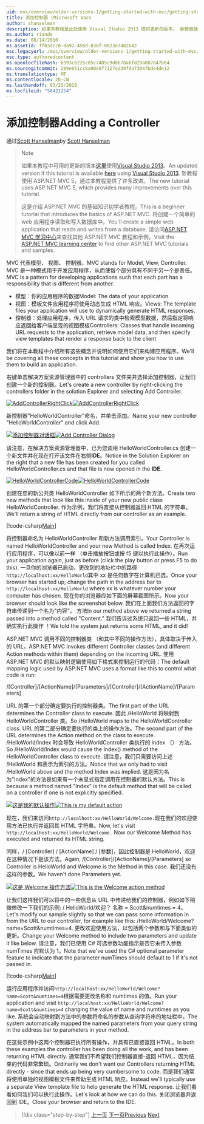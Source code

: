```yaml
---
uid: mvc/overview/older-versions-1/getting-started-with-mvc/getting-started-with-mvc-part2
title: 添加控制器 |Microsoft Docs
author: shanselman
description: 如果本教程是此处使用 Visual Studio 2013 提供更新的版本。 新教程使用 ASP.NET MVC 5，可获得许多改进通过 t...
ms.author: riande
ms.date: 08/14/2010
ms.assetid: ff03dcc0-da97-458d-838f-0823e7482642
msc.legacyurl: /mvc/overview/older-versions-1/getting-started-with-mvc/getting-started-with-mvc-part2
msc.type: authoredcontent
ms.openlocfilehash: b593c6225c05c7405c9d8b78abfd29a087d47b04
ms.sourcegitcommit: 289e051cc8a90e8f7127e239fda73047bde4de12
ms.translationtype: MT
ms.contentlocale: zh-CN
ms.lasthandoff: 03/25/2019
ms.locfileid: "58421254"
---
```

<a name="adding-a-controller"></a><span data-ttu-id="ba675-104">添加控制器</span><span class="sxs-lookup"><span data-stu-id="ba675-104">Adding a Controller</span></span>
====================
<span data-ttu-id="ba675-105">通过[Scott Hanselman](https://github.com/shanselman)</span><span class="sxs-lookup"><span data-stu-id="ba675-105">by [Scott Hanselman](https://github.com/shanselman)</span></span>

> > [!NOTE]
> > <span data-ttu-id="ba675-106">如果本教程中可用的更新的版本[这里](../../getting-started/introduction/getting-started.md)使用[Visual Studio 2013](https://my.visualstudio.com/Downloads?q=visual%20studio%202013)。</span><span class="sxs-lookup"><span data-stu-id="ba675-106">An updated version if this tutorial is available [here](../../getting-started/introduction/getting-started.md) using [Visual Studio 2013](https://my.visualstudio.com/Downloads?q=visual%20studio%202013).</span></span> <span data-ttu-id="ba675-107">新教程使用 ASP.NET MVC 5，通过本教程提供了许多改进。</span><span class="sxs-lookup"><span data-stu-id="ba675-107">The new tutorial uses ASP.NET MVC 5, which provides many improvements over this tutorial.</span></span>
>
>
> <span data-ttu-id="ba675-108">这是介绍 ASP.NET MVC 的基础知识初学者教程。</span><span class="sxs-lookup"><span data-stu-id="ba675-108">This is a beginner tutorial that introduces the basics of ASP.NET MVC.</span></span> <span data-ttu-id="ba675-109">将创建一个简单的 web 应用程序读取和写入数据库中。</span><span class="sxs-lookup"><span data-stu-id="ba675-109">You'll create a simple web application that reads and writes from a database.</span></span> <span data-ttu-id="ba675-110">请访问[ASP.NET MVC 学习中心](../../../index.md)来查找其他 ASP.NET MVC 教程和示例。</span><span class="sxs-lookup"><span data-stu-id="ba675-110">Visit the [ASP.NET MVC learning center](../../../index.md) to find other ASP.NET MVC tutorials and samples.</span></span>


<span data-ttu-id="ba675-111">MVC 代表模型、 视图、 控制器。</span><span class="sxs-lookup"><span data-stu-id="ba675-111">MVC stands for Model, View, Controller.</span></span> <span data-ttu-id="ba675-112">MVC 是一种模式用于开发应用程序，从而使每个部分具有不同于另一个是责任。</span><span class="sxs-lookup"><span data-stu-id="ba675-112">MVC is a pattern for developing applications such that each part has a responsibility that is different from another.</span></span>

- <span data-ttu-id="ba675-113">模型：你的应用程序的数据</span><span class="sxs-lookup"><span data-stu-id="ba675-113">Model: The data of your application</span></span>
- <span data-ttu-id="ba675-114">视图：模板文件应用程序将使用动态生成 HTML 响应。</span><span class="sxs-lookup"><span data-stu-id="ba675-114">Views: The template files your application will use to dynamically generate HTML responses.</span></span>
- <span data-ttu-id="ba675-115">控制器：处理应用程序，传入 URL 请求的类中检索模型数据，然后指定将响应返回给客户端呈现的视图模板</span><span class="sxs-lookup"><span data-stu-id="ba675-115">Controllers: Classes that handle incoming URL requests to the application, retrieve model data, and then specify view templates that render a response back to the client</span></span>

<span data-ttu-id="ba675-116">我们将在本教程中介绍所有这些概念并说明如何使用它们来构建应用程序。</span><span class="sxs-lookup"><span data-stu-id="ba675-116">We'll be covering all these concepts in this tutorial and show you how to use them to build an application.</span></span>

<span data-ttu-id="ba675-117">右键单击解决方案资源管理器中的 controllers 文件夹并选择添加控制器，让我们创建一个新的控制器。</span><span class="sxs-lookup"><span data-stu-id="ba675-117">Let's create a new controller by right-clicking the controllers folder in the solution Explorer and selecting Add Controller.</span></span>

<span data-ttu-id="ba675-118">[![AddControllerRightClick](getting-started-with-mvc-part2/_static/image2.png)](getting-started-with-mvc-part2/_static/image1.png)</span><span class="sxs-lookup"><span data-stu-id="ba675-118">[![AddControllerRightClick](getting-started-with-mvc-part2/_static/image2.png)](getting-started-with-mvc-part2/_static/image1.png)</span></span>

<span data-ttu-id="ba675-119">新控制器"HelloWorldController"命名，并单击添加。</span><span class="sxs-lookup"><span data-stu-id="ba675-119">Name your new controller "HelloWorldController" and click Add.</span></span>

<span data-ttu-id="ba675-120">[![添加控制器对话框](getting-started-with-mvc-part2/_static/image4.png)](getting-started-with-mvc-part2/_static/image3.png)</span><span class="sxs-lookup"><span data-stu-id="ba675-120">[![Add Controller Dialog](getting-started-with-mvc-part2/_static/image4.png)](getting-started-with-mvc-part2/_static/image3.png)</span></span>

<span data-ttu-id="ba675-121">请注意，在解决方案资源管理器中，已为您调用 HelloWorldController.cs 创建一个新文件并在现在打开该文件在右侧**IDE**。</span><span class="sxs-lookup"><span data-stu-id="ba675-121">Notice in the Solution Explorer on the right that a new file has been created for you called HelloWorldController.cs and that file is now opened in the **IDE**.</span></span>

<span data-ttu-id="ba675-122">[![HelloWorldControllerCode](getting-started-with-mvc-part2/_static/image6.png)](getting-started-with-mvc-part2/_static/image5.png)</span><span class="sxs-lookup"><span data-stu-id="ba675-122">[![HelloWorldControllerCode](getting-started-with-mvc-part2/_static/image6.png)](getting-started-with-mvc-part2/_static/image5.png)</span></span>

<span data-ttu-id="ba675-123">创建在您的新公共类 HelloWorldController 如下所示的两个新方法。</span><span class="sxs-lookup"><span data-stu-id="ba675-123">Create two new methods that look like this inside of your new public class HelloWorldController.</span></span> <span data-ttu-id="ba675-124">作为示例，我们将直接从控制器返回 HTML 的字符串。</span><span class="sxs-lookup"><span data-stu-id="ba675-124">We'll return a string of HTML directly from our controller as an example.</span></span>

[!code-csharp[Main](getting-started-with-mvc-part2/samples/sample1.cs)]

<span data-ttu-id="ba675-125">将控制器命名为 HelloWorldController 和新方法调用索引。</span><span class="sxs-lookup"><span data-stu-id="ba675-125">Your Controller is named HelloWorldController and your new Method is called Index.</span></span> <span data-ttu-id="ba675-126">在再次运行应用程序，可以像以前一样 （单击播放按钮或按 f5 键以执行此操作）。</span><span class="sxs-lookup"><span data-stu-id="ba675-126">Run your application again, just as before (click the play button or press F5 to do this).</span></span> <span data-ttu-id="ba675-127">一旦你的浏览器已启动，更改到的地址栏中的路径`http://localhost:xx/HelloWorld`其中 xx 是任何数字在计算机已选。</span><span class="sxs-lookup"><span data-stu-id="ba675-127">Once your browser has started up, change the path in the address bar to `http://localhost:xx/HelloWorld` where xx is whatever number your computer has chosen.</span></span> <span data-ttu-id="ba675-128">现在你的浏览器应如下面的屏幕截图所示。</span><span class="sxs-lookup"><span data-stu-id="ba675-128">Now your browser should look like the screenshot below.</span></span> <span data-ttu-id="ba675-129">我们在上面我们方法返回的字符串传递到一个名为"内容"。 方法</span><span class="sxs-lookup"><span data-stu-id="ba675-129">In our method above we returned a string passed into a method called "Content."</span></span> <span data-ttu-id="ba675-130">我们告诉过系统只返回一些 HTML，并确实执行此操作 ！</span><span class="sxs-lookup"><span data-stu-id="ba675-130">We told the system just returns some HTML, and it did!</span></span>

<span data-ttu-id="ba675-131">ASP.NET MVC 调用不同的控制器类 （和其中不同的操作方法），具体取决于传入的 URL。</span><span class="sxs-lookup"><span data-stu-id="ba675-131">ASP.NET MVC invokes different Controller classes (and different Action methods within them) depending on the incoming URL.</span></span> <span data-ttu-id="ba675-132">使用 ASP.NET MVC 的默认映射逻辑使用如下格式来控制运行的代码：</span><span class="sxs-lookup"><span data-stu-id="ba675-132">The default mapping logic used by ASP.NET MVC uses a format like this to control what code is run:</span></span>

<span data-ttu-id="ba675-133">/[Controller]/[ActionName]/[Parameters]</span><span class="sxs-lookup"><span data-stu-id="ba675-133">/[Controller]/[ActionName]/[Parameters]</span></span>

<span data-ttu-id="ba675-134">URL 的第一个部分确定要执行的控制器类。</span><span class="sxs-lookup"><span data-stu-id="ba675-134">The first part of the URL determines the Controller class to execute.</span></span> <span data-ttu-id="ba675-135">因此 /HelloWorld 将映射到 HelloWorldController 类。</span><span class="sxs-lookup"><span data-stu-id="ba675-135">So /HelloWorld maps to the HelloWorldController class.</span></span> <span data-ttu-id="ba675-136">URL 的第二部分确定要执行的类上的操作方法。</span><span class="sxs-lookup"><span data-stu-id="ba675-136">The second part of the URL determines the Action method on the class to execute.</span></span> <span data-ttu-id="ba675-137">/HelloWorld/Index 时会导致 HelloWorldController 类执行的 index （） 方法。</span><span class="sxs-lookup"><span data-stu-id="ba675-137">So /HelloWorld/Index would cause the Index() method of the HelloWorldController class to execute.</span></span> <span data-ttu-id="ba675-138">请注意，我们只需要访问上述 /HelloWorld 和表示为索引的方法。</span><span class="sxs-lookup"><span data-stu-id="ba675-138">Notice that we only had to visit /HelloWorld above and the method Index was implied.</span></span> <span data-ttu-id="ba675-139">这是因为名为"Index"的方法是如果有一个未显式指定调用在控制器的默认方法。</span><span class="sxs-lookup"><span data-stu-id="ba675-139">This is because a method named "Index" is the default method that will be called on a controller if one is not explicitly specified.</span></span>

<span data-ttu-id="ba675-140">[![这是我的默认操作](getting-started-with-mvc-part2/_static/image8.png)](getting-started-with-mvc-part2/_static/image7.png)</span><span class="sxs-lookup"><span data-stu-id="ba675-140">[![This is my default action](getting-started-with-mvc-part2/_static/image8.png)](getting-started-with-mvc-part2/_static/image7.png)</span></span>

<span data-ttu-id="ba675-141">现在，我们来访问`http://localhost:xx/HelloWorld/Welcome.`现在我们的欢迎使用方法已执行并返回其 HTML 字符串。</span><span class="sxs-lookup"><span data-stu-id="ba675-141">Now, let's visit `http://localhost:xx/HelloWorld/Welcome.` Now our Welcome Method has executed and returned its HTML string.</span></span>

<span data-ttu-id="ba675-142">同样，/ [Controller] / [ActionName] / [参数]，因此控制器是 HelloWorld，欢迎在这种情况下是该方法。</span><span class="sxs-lookup"><span data-stu-id="ba675-142">Again, /[Controller]/[ActionName]/[Parameters] so Controller is HelloWorld and Welcome is the Method in this case.</span></span> <span data-ttu-id="ba675-143">我们还没有这样的参数。</span><span class="sxs-lookup"><span data-stu-id="ba675-143">We haven't done Parameters yet.</span></span>

<span data-ttu-id="ba675-144">[![这是 Welcome 操作方法](getting-started-with-mvc-part2/_static/image10.png)](getting-started-with-mvc-part2/_static/image9.png)</span><span class="sxs-lookup"><span data-stu-id="ba675-144">[![This is the Welcome action method](getting-started-with-mvc-part2/_static/image10.png)](getting-started-with-mvc-part2/_static/image9.png)</span></span>

<span data-ttu-id="ba675-145">让我们这样我们可以将中的一些信息从 URL 中传递给我们的控制器，例如如下稍微修改一下我们的示例: / HelloWorld/欢迎？ 名称 = Scott&amp;numtimes = 4。</span><span class="sxs-lookup"><span data-stu-id="ba675-145">Let's modify our sample slightly so that we can pass some information in from the URL to our controller, for example like this: /HelloWorld/Welcome?name=Scott&amp;numtimes=4.</span></span> <span data-ttu-id="ba675-146">更改欢迎使用方法，以包括两个参数和与下面类似的更新。</span><span class="sxs-lookup"><span data-stu-id="ba675-146">Change your Welcome method to include two parameters and update it like below.</span></span> <span data-ttu-id="ba675-147">请注意，我们已使用 C# 可选参数功能指示是否它未传入参数 numTimes 应默认为 1。</span><span class="sxs-lookup"><span data-stu-id="ba675-147">Note that we've used the C# optional parameter feature to indicate that the parameter numTimes should default to 1 if it's not passed in.</span></span>

[!code-csharp[Main](getting-started-with-mvc-part2/samples/sample2.cs)]

<span data-ttu-id="ba675-148">运行应用程序并访问`http://localhost:xx/HelloWorld/Welcome?name=Scott&numtimes=4`根据需要更改名称和 numtimes 的值。</span><span class="sxs-lookup"><span data-stu-id="ba675-148">Run your application and visit `http://localhost:xx/HelloWorld/Welcome?name=Scott&numtimes=4` changing the value of name and numtimes as you like.</span></span> <span data-ttu-id="ba675-149">系统会自动映射到方法中的参数将命名的参数从查询字符串的地址栏中。</span><span class="sxs-lookup"><span data-stu-id="ba675-149">The system automatically mapped the named parameters from your query string in the address bar to parameters in your method.</span></span>

<span data-ttu-id="ba675-150">在这些示例中这两个控制器已执行所有操作，并具有已直接返回 HTML。</span><span class="sxs-lookup"><span data-stu-id="ba675-150">In both these examples the controller has been doing all the work, and has been returning HTML directly.</span></span> <span data-ttu-id="ba675-151">通常我们不希望我们控制器直接-返回 HTML，因为结束的代码非常繁琐。</span><span class="sxs-lookup"><span data-stu-id="ba675-151">Ordinarily we don't want our Controllers returning HTML directly - since that ends up being very cumbersome to code.</span></span> <span data-ttu-id="ba675-152">而是我们通常将使用单独的视图模板文件来帮助生成 HTML 响应。</span><span class="sxs-lookup"><span data-stu-id="ba675-152">Instead we'll typically use a separate View template file to help generate the HTML response.</span></span> <span data-ttu-id="ba675-153">让我们看看如何我们可以执行此操作。</span><span class="sxs-lookup"><span data-stu-id="ba675-153">Let's look at how we can do this.</span></span> <span data-ttu-id="ba675-154">关闭浏览器并返回到 IDE。</span><span class="sxs-lookup"><span data-stu-id="ba675-154">Close your browser and return to the IDE.</span></span>

> [!div class="step-by-step"]
> <span data-ttu-id="ba675-155">[上一页](getting-started-with-mvc-part1.md)
> [下一页](getting-started-with-mvc-part3.md)</span><span class="sxs-lookup"><span data-stu-id="ba675-155">[Previous](getting-started-with-mvc-part1.md)
[Next](getting-started-with-mvc-part3.md)</span></span>
